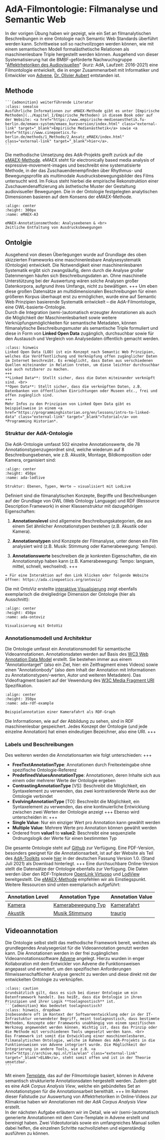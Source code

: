 # AdA-Filmontologie: Filmanalyse und Semantic Web

In der vorigen Übung haben wir gezeigt, wie ein Set an filmanalytischen Beschreibungen in eine Ontologie nach Semantic Web Standards überführt werden kann. Schrittweise soll so nachvollzogen werden können, wie mit einem semantischen Modell formalästhetische Relationen als maschinenlesbare Triple hergestellt werden können.
Ausgehend von dieser Systematisierung hat die BMBF-geförderte Nachwuchsgruppe "<a href="https://www.ada.cinepoetics.fu-berlin.de/index.html" class="external-link" target="_blank">Affektrhetoriken des Audiovisuellen</a>" (kurz: AdA, Laufzeit: 2016-2021) eine Filmontologie entwickelt, die in enger Zusammenarbeit mit Informatiker und Entwickler von <a href="https://www.advene.org/" class="external-link" target="_blank">Advene</a>, <a href="https://www.olivieraubert.net/" class="external-link" target="_blank">Dr. Olivier Aubert</a> entstanden ist.

## Methode

````{margin}
```{admonition} weiterführende Literatur
:class: seealso
Ausführliche Informationen zur eMAEX-Methode gibt es unter [Empirische Methoden](../Kapitel_I/Empirische_Methoden) in diesem Book oder auf der Website: <a href="https://www.empirische-medienaesthetik.fu-berlin.de/emaex-system/emaex_kurzversion/index.html" class="external-link" target="_blank">Empirische Medienästhetik</a> sowie <a href="https://www.cinepoetics.fu-berlin.de/methods/1_Methode/2_Ansatz_eMAEX/index.html" class="external-link" target="_blank">hier</a>.
```
````
Die methodische Umsetzung des AdA-Projekts greift zurück auf die <a href="https://www.empirische-medienaesthetik.fu-berlin.de/emaex-system/emaex_kurzversion/index.html" class="external-link" target="_blank">eMAEX-Methode</a>. eMAEX steht für electronically based media analysis of expressive-movement-images und beschreibt eine systematisierte Methode, in der das Zuschauendenempfinden über Rhythmus- und Bewegungsprofile als multimodale Ausdrucksbewegungsbilder des Films untersucht wird. 
Im Fokus steht hierbei die empirische Rekonstruktion einer Zuschauendenaffizierung als ästhetische Muster der Gestaltung audiovisueller Bewegungen. Die in der Ontologie festgelegten analytischen Dimensionen basieren auf dem Konsens der eMAEX-Methode.
```{figure} ../assets/eMAEX-A3.png
:align: center
:height: 300px
:name: eMAEX-A3

eMAEX-Annotationsmethode: Analyseebenen & <br>
Zeitliche Entfaltung von Ausdrucksbewegungen
```
## Ontolgie

Ausgehend von diesen Überlegungen wurde auf Grundlage des oben skizzierten Frameworks eine maschinenlesbare Analysesystematik (Ontologie) entwickelt. Die Notwendigkeit einer maschinenlesbaren Systematik ergibt sich zwangsläufig, denn durch die Analyse großer Datenmengen häufen sich Beschreibungsdaten an. Ohne maschinelle Unterstützung bei der Auswertung wären solche Analysen großer Datenkorpora, aufgrund ihres Umfangs, nicht zu bewältigen.
+++
Um eben diese großen Datensätze an multidimensionalen Beschreibungen für einen größeren Korpus überhaupt erst zu ermöglichen, wurde eine auf Semantic Web Prinzipien basierende Systematik entwickelt – die AdA-Filmontologie, eine OWL-basierte-Ontologie. <br>
Durch die Integration (semi-)automatisch erzeugter Annotationen als auch die Möglichkeit der Maschinenlesbarkeit sowie weitere Verknüpfungsmöglichkeiten für semantische Metadaten, können filmanalytische Beschreibungsmuster als semantische Triple formuliert und diese in Form von **Linked Open Data** zugänglich, durchsuchbar sowie für den Austausch und Vergleich von Analysedaten öffentlich gemacht werden. 
```{admonition} Was sind Linked Open Data?
:class: hinweis
Linked Open Data (LOD) ist ein Konzept nach Semantic Web Prinzipien, welches die Veröffentlichung und Verknüpfung offen zugänglicher Daten im Internet beschreibt. Es ermöglicht, dass Daten aus verschiedenen Quellen miteinander in Relation treten, um diese leichter durchsuchbar wie auch nutzbarer zu machen.
+++
**Linked Data**: Stellt sicher, dass die Daten miteinander verknüpft sind. <br>
**Open Data**: Stellt sicher, dass die verknüpften Daten, z.B. Datenbanken von öffentlichen Einrichtungen oder Museen etc., frei und offen zugänglich sind.
+++
Mehr Infos zu den Prinzipien von Linked Open Data gibt es beispielsweise in einem <a href="https://programminghistorian.org/en/lessons/intro-to-linked-data" class="external-link" target="_blank">Tutorial</a> von *Programming Historian*.
```
### Struktur der AdA-Ontologie

Die AdA-Ontologie umfasst 502 einzelne Annotationswerte, die 78  Annotationstypenzugeordnet sind, welche wiederum auf 8 Beschreibungsebenen, wie z.B. Akustik, Montage, Bildkomposition oder Kamera, organisiert sind:
```{figure} ../assets/AdA-Struktur-LodLive.png
:align: center
:height: 450px
:name: ada-lodlive

Struktur: Ebenen, Typen, Werte – visualisiert mit LodLive
```
Definiert sind die filmanalytischen Konzepte, Begriffe und Beschreibungen auf der Grundlage von OWL (Web Ontology Language) und RDF (Ressource Description Framework) in einer Klassenstruktur mit dazugehörigen Eigenschaften:

1. **Annotationslevel** sind allgemeine Beschreibungskategorien, die aus einem Set ähnlicher Annotationstypen bestehen (z.B. Akustik oder Kamera).

2. **Annotationstypen** sind Konzepte der Filmanalyse, unter denen ein Film analysiert wird (z.B. Musik: Stimmung oder Kamerabewegung: Tempo).

3. **Annotationswerte** beschreiben die je konkreten Eigenschaften, die ein Annotationstyp haben kann (z.B. Kamerabewegung: Tempo: langsam, mittel, schnell, wechselnd).
+++
````{margin}
➡️ Für eine Interaktion auf den Link klicken oder folgende Website öffnen: https://ada.cinepoetics.org/ontoviz/
````
Die mit OntoViz erstellte <a href="https://ada.cinepoetics.org/ontoviz/" class="external-link" target="_blank">interaktive Visualisierung</a> zeigt ebenfalls exemplarisch die dreigliedrige Dimension der Ontologie (hier als Ausschnitt):
```{figure} ../assets/AdA-Struktur-Ontoviz.png
:align: center
:height: 450px
:name: ada-ontoviz

Visualisierung mit OntoViz
```

### Annotationsmodell und Architektur

Die Ontologie umfasst ein Annotationsmodell für semantische Videoannotationen. Annotationsdaten werden auf Basis des <a href="https://www.w3.org/TR/annotation-model/" class="external-link" target="_blank">WC3 Web Annotation Data Model</a> erstellt. Sie bestehen immer aus einem "Annotationtarget" (also ein Ziel, hier: ein Zeitfragment eines Videos) sowie einen "Annotationbody" (also dem Inhalt der Annotation mit Informationen zu Annotationstypen/-werten, Autor und weiteren Metadaten). Das Videofragment basiert auf der Vewendung des <a href="https://www.w3.org/TR/media-frags/" class="external-link" target="_blank">W3C Media Fragment URI</a> Spezifikation.
```{figure} ../assets/AdA-Struktur-RDF.png
:align: center
:height: 350px
:name: ada-rdf-example

Beispielannotation einer Kamerafahrt als RDF-Graph
```
Die Informationen, wie auf der Abbildung zu sehen, sind in RDF maschinenlesbar gespeichert. Jedes Konzept der Ontologie (und jede einzelne Annotation) hat einen eindeutigen Bezeichner, also eine URI.
+++
### Labels und Beschreibungen
Des weiteren werden die Annotationsarten wie folgt unterschieden:
+++
* **FreeTextAnnotationType**: Annotationen durch Freitexteingabe ohne spezifische Ontologie-Referenz
* **PredefinedValuesAnnotationType**: Annotationen, deren Inhalte sich aus einem oder mehrerer Werte der Ontologie ergeben
* **ContrastingAnnotationType** [VS]: Beschreibt die Möglichkeit, ein Syntaxelement zu verwenden, das zwei kontrastierende Werte aus der Ontologie verbindet
* **EvolvingAnnotationType** [TO]: Beschreibt die Möglichkeit, ein Syntaxelement zu verwenden, das eine kontinuierliche Entwicklung zwischen zwei Werten der Ontologie anzeigt
+++
Ebenso wird unterscheiden in:
+++
* **Single Value**: Nur ein einziger Wert pro Annotation kann gewählt werden
* **Multiple Value**: Mehrere Werte pro Annotation können gewählt werden
* Ordered from **value1** to **value2**: Beschreibt eine sequenzielle Ordnungslogik der Werte für einen bestimmten Typ

Die gesamte Ontologie steht auf <a href="https://github.com/ProjectAdA/public/tree/master/ontology" class="external-link" target="_blank">Github</a> zur Verfügung. Eine PDF-Version, besonders geeignet für die Annotationsarbeit, ist auf der Website als Teil des <a href="https://www.ada.cinepoetics.fu-berlin.de/ada-toolkit/index.html" class="external-link" target="_blank">AdA-Toolkits</a> sowie [hier](../assets/Ada_Filmontologie_Deu_23_07_2021.pdf) in der deutschen Fassung Version 1.0. (Stand Juli 2021) als Download hinterlegt.
+++
Eine durchsuchbare Online-Version stellt die Datensätze der Ontologie ebenfalls zur Verfügung. Die Daten werden über den RDF-Triplestore <a href="https://virtuoso.openlinksw.com/" class="external-link" target="_blank">OpenLink Virtuoso</a> und <a href="https://github.com/LodLive/LodView" class="external-link" target="_blank">LodView</a> bereitgestellt. 
Die <a href="https://ada.cinepoetics.org/resource/2021/05/19/eMAEXannotationMethod.html" class="external-link" target="_blank">eMAEX-Methode</a> empfehlen wir als Einstiegspunkt. Weitere Ressourcen sind unten exemplarisch aufgeführt:

| Annotation Level | Annotation Type   | Annotation Value |
|------------------|-------------------|------------------|
| <a href="https://ada.cinepoetics.org/resource/2021/05/19/AnnotationLevel/Camera.html" class="external-link" target="_blank">Kamera</a>         | <a href="https://ada.cinepoetics.org/resource/2021/05/19/AnnotationType/CameraMovementType.html" class="external-link" target="_blank">Kamerabewegung Typ</a> | <a href="https://ada.cinepoetics.org/resource/2021/05/19/AnnotationValue/CameraMovementType_tracking_shot.html" class="external-link" target="_blank">Kamerafahrt</a>      |
| <a href="https://ada.cinepoetics.org/resource/2021/05/19/AnnotationLevel/Acoustics.html" class="external-link" target="_blank">Akustik</a>          | <a href="https://ada.cinepoetics.org/resource/2021/05/19/AnnotationType/MusicMood.html" class="external-link" target="_blank">Musik Stimmung</a>     | <a href="https://ada.cinepoetics.org/resource/2021/05/19/AnnotationValue/MusicMood_sad.html" class="external-link" target="_blank">traurig</a>          |

## Videoannotation

Die Ontologie selbst stellt das methodische Framework bereit, welches als grundlegendes Analysegerüst für die Videoannotation genutzt werden kann. Die Annotationen werden in der frei zugänglichen Videoannotationssoftware <a href="https://www.advene.org/" class="external-link" target="_blank">Advene</a> angelegt. Hierzu wurden in enger Kollaboration mit dem Entwickler von Advene die Funktionsweisen angepasst und erweitert, um den spezifischen Anforderungen  filmwissenschaftlicher Analyse gerecht zu werden und diese direkt mit der entwickelten Ontologie zu verknüpfen. 

````{admonition} Wichtig
:class: caution
Grundsätzlich gilt, dass es sich bei dieser Ontologie um ein Datenframework handelt. Das heißt, dass die Ontologie in ihren Prinzipien und ihrer Logik **toolagnostisch** ist.
```{admonition} Was bedeutet toolagnostisch?
:class: hinweis, dropdown
Insbesondere oft im Kontext der Softwareentwicklung oder in der IT-Infrastuktur verwendeter Begriff, meint toolagnostisch, dass bestimmte Methoden, Konzepte oder Frameworks unabhängig von einem spezifischen Werkzeug angewendet werden können. Wichtig ist, dass das Prinzip oder die Methode mit verschiedenen Tools umgesetzt werden kann. <br> 
Das Framework ist somit die Entwicklung einer maschinenlesbaren, filmanalytischen Ontologie, welche im Rahmen des AdA-Projekts in die Funktionsweisen von Advene integriert wurde. Die Möglichkeit der Integrierung in andere Tools, wie z.B. <a href="https://archive.mpi.nl/tla/elan" class="external-link" target="_blank">ELAN</a>, steht somit offen und ist in der Theorie umsetzbar. 
```
````

Mit einem [Template](../assets/AdA_template_07_2021.azp), das auf der Filmontologie basiert, können in Advene semantisch strukturierte Annotationsdaten hergestellt werden. Zudem gibt es eine *AdA Corpus Analysis View*, welche ein gebündeltes Set an Annotationstypen für die Annotationsarbeit bereithält. 
+++
Im Rahmen dieser Fallstudie zur Auswertung von Affektrhetoriken in Online-Videos zur Klimakrise haben wir Annotationen mit der *AdA Corpus Analysis View* erstellt. <br>
In der nächsten Aufgabe erläutern wir im Detail, wie wir (semi-)automatisch generierte Annotationen mit dem Core-Template in Advene erstellt und bereinigt haben. Zwei Videotutorials sowie ein umfangreiches Manual sollen dabei helfen, die einzelnen Schritte nachvollziehen und eigenständig ausführen zu können. 





